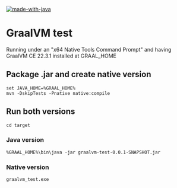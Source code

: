 [![made-with-java](https://img.shields.io/badge/Made%20with-Java-ca0000.svg)](https://openjdk.java.net/)

# GraalVM test

Running under an "x64 Native Tools Command Prompt" and having GraalVM CE 22.3.1 installed at GRAAL_HOME


## Package .jar and create native version
```
set JAVA_HOME=%GRAAL_HOME%
mvn -DskipTests -Pnative native:compile
```

## Run both versions
```
cd target
```
### Java version
```
%GRAAL_HOME%\bin\java -jar graalvm-test-0.0.1-SNAPSHOT.jar
```
### Native version
```
graalvm_test.exe
```
